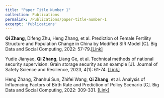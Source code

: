 ```yaml
---
title: "Paper Title Number 1"
collection: Publications
permalink: /Publications/paper-title-number-1
excerpt: 'Publications'
---
```


**Qi Zhang**, Difeng Zhu, Heng Zhang, et al. Prediction of Female Fertility Structure and Population Change in China by Modified SIR Model [C]. Big Data and Social Computing, 2022: 57-79.[[Link]](https://link.springer.com/chapter/10.1007/978-981-19-7532-5_4)

Yudie Jianyao, **Qi Zhang**, Liang Ge, et al. Technical methods of national security supervision: Grain storage security as an example [J]. Journal of Safety Science and Resilience, 2023, 4(1): 61-74. [[Link]](https://www.sciencedirect.com/science/article/pii/S2666449622000500)

Heng Zhang, Zhanhui Sun, Zhifei Wang, **Qi Zhang**, et al. Analysis of Influencing Factors of Birth Rate and Prediction of Policy Scenario [C]. Big Data and Social Computing, 2022: 309-331. [[Link]](https://link.springer.com/chapter/10.1007/978-981-19-7532-5_20)
